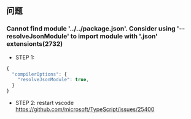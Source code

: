 ## 问题
### Cannot find module '../../package.json'. Consider using '--resolveJsonModule' to import module with '.json' extensionts(2732)
+ STEP 1:
```javascript
{
  "compilerOptions": {
    "resolveJsonModule": true, 
  }
}
```
+ STEP 2:
restart vscode
https://github.com/microsoft/TypeScript/issues/25400
